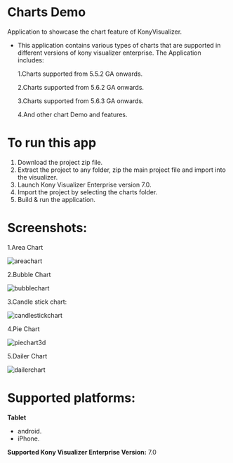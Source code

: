 # Charts Demo
Application to showcase the chart feature of KonyVisualizer.
- This application contains various types of charts that are supported in different versions of kony visualizer enterprise.
  The Application includes:
  
  1.Charts supported from 5.5.2 GA onwards.
  
  2.Charts supported from 5.6.2 GA onwards.
  
  3.Charts supported from 5.6.3 GA onwards.
  
  4.And other chart Demo and features.

# To run this app

1. Download the project zip file.
2. Extract the project to any folder, zip the main project file and import into the visualizer.
3. Launch Kony Visualizer Enterprise version 7.0.
4. Import the project by selecting the charts folder.
5. Build & run the application.

# Screenshots:
1.Area Chart

![areachart](https://cloud.githubusercontent.com/assets/19426966/16379508/8c97803e-3c8f-11e6-82bb-58ea93bd54f1.png)

2.Bubble Chart

![bubblechart](https://cloud.githubusercontent.com/assets/19426966/16379663/82c48c9a-3c90-11e6-9f0c-b7ee27e67ef0.png)

3.Candle stick chart:

![candlestickchart](https://cloud.githubusercontent.com/assets/19426966/16379708/c96e9834-3c90-11e6-8f67-5e7933c9f655.png)

4.Pie Chart

![piechart3d](https://cloud.githubusercontent.com/assets/19426966/16379925/948cf998-3c91-11e6-9d93-f79279950e1f.png)

5.Dailer Chart

![dailerchart](https://cloud.githubusercontent.com/assets/19426966/16380007/2bf666ca-3c92-11e6-898b-d0385fd32049.png)




# Supported platforms:
**Tablet**
 * android.
 * iPhone.

**Supported Kony Visualizer Enterprise  Version:** 7.0
